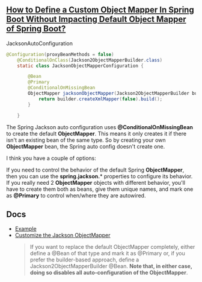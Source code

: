 ## [How to Define a Custom Object Mapper In Spring Boot Without Impacting Default Object Mapper of Spring Boot?](https://stackoverflow.com/questions/60640245/how-to-define-a-custom-object-mapper-in-spring-boot-without-impacting-default-ob)

JacksonAutoConfiguration

```java
@Configuration(proxyBeanMethods = false)
	@ConditionalOnClass(Jackson2ObjectMapperBuilder.class)
	static class JacksonObjectMapperConfiguration {

		@Bean
		@Primary
		@ConditionalOnMissingBean
		ObjectMapper jacksonObjectMapper(Jackson2ObjectMapperBuilder builder) {
			return builder.createXmlMapper(false).build();
		}

	}
```

The Spring Jackson auto configuration uses **@ConditionalOnMissingBean** to create the default **ObjectMapper**. This means it only creates it if there isn't an existing bean of the same type. So by creating your own **ObjectMapper** bean, the Spring auto config doesn't create one.

I think you have a couple of options:

If you need to control the behavior of the default Spring **ObjectMapper**, then you can use the **spring.jackson.*** properties to configure its behavior.
If you really need 2 **ObjectMapper** objects with different behavior, you'll have to create them both as beans, give them unique names, and mark one as **@Primary** to control when/where they are autowired.

## Docs
- [Example](https://www.appsdeveloperblog.com/jackson-objectmapper-tutorial/)
- [Customize the Jackson ObjectMapper](https://docs.spring.io/spring-boot/docs/current/reference/html/howto.html#howto.spring-mvc.customize-jackson-objectmapper)
  > If you want to replace the default ObjectMapper completely, either define a @Bean of that type and mark it as @Primary or, if you prefer the builder-based approach, define a Jackson2ObjectMapperBuilder @Bean. **Note that, in either case, doing so disables all auto-configuration of the ObjectMapper**.